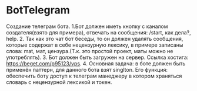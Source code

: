 # BotTelegram
Создание телеграм бота. 
1.Бот должен иметь кнопку с каналом создателя(взято для примера), отвечать на сообщения: /start, как дела?, help.
2. Так как это чат бот беседы, то он должен удалять сообщения, которые содержат в себе нецензурную лексику, в примере записаны слова: mat, мат, цензура.(Т.к. это простой проект, маты можно не употреблять). 
3. Бот должен быть загружен на сервер. Ссылка хостига: https://beget.com/p95123/vps.
4. Основная задача: в боте должен быть применён паттерн, для данного бота взят singlton. Его функция: обеспечить боту доступ к телеграм манеджеру в котором храняться словарь с нецензурной лексикой и токен.
